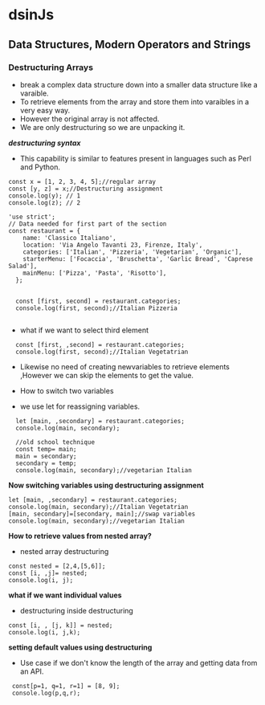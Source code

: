 # dsinJs
## Data Structures, Modern Operators and Strings
### Destructuring Arrays
- break a complex data structure down into a smaller data structure like a varaible.
- To retrieve elements from the array and store them into varaibles in a very easy way.
- However the original array is not affected.
- We are only destructuring so we are unpacking it.

***destructuring syntax***
- This capability is similar to features present in languages such as Perl and Python.
```
const x = [1, 2, 3, 4, 5];//regular array
const [y, z] = x;//Destructuring assignment
console.log(y); // 1
console.log(z); // 2

```
```
'use strict';
// Data needed for first part of the section
const restaurant = {
    name: 'Classico Italiano',
    location: 'Via Angelo Tavanti 23, Firenze, Italy',
    categories: ['Italian', 'Pizzeria', 'Vegetarian', 'Organic'],
    starterMenu: ['Focaccia', 'Bruschetta', 'Garlic Bread', 'Caprese Salad'],
    mainMenu: ['Pizza', 'Pasta', 'Risotto'],
  };


  const [first, second] = restaurant.categories;
  console.log(first, second);//Italian Pizzeria
  
  ```
- what if we want to select third element
```
  const [first, ,second] = restaurant.categories;
  console.log(first, second);//Italian Vegetatrian

```
- Likewise no need of creating newvariables to retrieve elements ,However we can skip the elements to get the value.

- How to switch two variables
- we use let for reassigning variables.
```
  let [main, ,secondary] = restaurant.categories;
  console.log(main, secondary);

  //old school technique
  const temp= main;
  main = secondary;
  secondary = temp;
  console.log(main, secondary);//vegetarian Italian

  ```

  **Now switching variables using destructuring assignment**
  ```
  let [main, ,secondary] = restaurant.categories;
  console.log(main, secondary);//Italian Vegetatrian
  [main, secondary]=[secondary, main];//swap variables
  console.log(main, secondary);//vegetarian Italian

  ```
  **How to retrieve values from nested array?**
- nested array destructuring
```
const nested = [2,4,[5,6]];
const [i, ,j]= nested;
console.log(i, j);

```
 **what if we want individual values**
 - destructuring inside destructuring
 ```
 const [i, , [j, k]] = nested;
 console.log(i, j,k);

 ```
 **setting default values using destructuring**
 - Use case if we don't know the length of the array and getting data from an API.
```
 const[p=1, q=1, r=1] = [8, 9];
 console.log(p,q,r);

```

